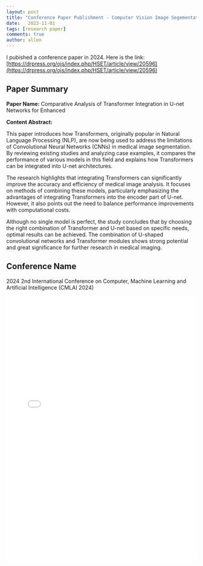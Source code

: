 ```yaml
---
layout: post
title: "Conference Paper Publishment - Computer Vision Image Segementation (U-net) topic"
date:   2023-11-01
tags: [research paper]
comments: true
author: allen
---
```




I pubished a conference paper in 2024. Here is the link: [https://drpress.org/ojs/index.php/HSET/article/view/20596](https://drpress.org/ojs/index.php/HSET/article/view/20596)

## Paper Summary

**Paper Name:**  Comparative Analysis of Transformer Integration in U-net Networks for Enhanced

**Content Abstract:** 

This paper introduces how Transformers, originally popular in Natural Language Processing (NLP), are now being used to address the limitations of Convolutional Neural Networks (CNNs) in medical image segmentation. By reviewing existing studies and analyzing case examples, it compares the performance of various models in this field and explains how Transformers can be integrated into U-net architectures.

The research highlights that integrating Transformers can significantly improve the accuracy and efficiency of medical image analysis. It focuses on methods of combining these models, particularly emphasizing the advantages of integrating Transformers into the encoder part of U-net. However, it also points out the need to balance performance improvements with computational costs.

Although no single model is perfect, the study concludes that by choosing the right combination of Transformer and U-net based on specific needs, optimal results can be achieved. The combination of U-shaped convolutional networks and Transformer modules shows strong potential and great significance for further research in medical imaging.



## Conference Name
2024 2nd International Conference on Computer, Machine Learning and Artificial Intelligence (CMLAI 2024)

<embed src="../images/2024-03-09-conference_paper_publishment/conference_accpet_letter.pdf" width="100%" height="700px" type="application/pdf">


